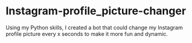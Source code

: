 # Instagram-profile_picture-changer
Using my Python skills, I created a bot that could change my Instagram profile picture every x seconds to make it more fun and dynamic.
